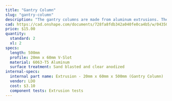 ```yaml
---
title: "Gantry Column"
slug: "gantry-column"
description: "The gantry columns are made from aluminum extrusions. They can be scaled to be taller or shorter to satisfy your needs. The two large spaces inside the columns are used to conceal and protect the GT2 timing belts that run along the tracks and up to the gantry pulleys."
cad: https://cad.onshape.com/documents/728fa8fdb342a040fe0ca4b5/w/0435033a7c78b02e71d0f721/e/5e4be9906800472a862f2982?configuration=List_q9HBefhOmUpWt5%3D_5000&renderMode=0&uiState=6254ebce50f84e1a8d3b78d8
price: $15.00
quantity:
  standard: 2
  xl: 2
specs:
  length: 500mm
  profile: 20mm x 60mm V-Slot
  material: 6063-T5 Aluminum
  surface treatment: Sand blasted and clear anodized
internal-specs:
  internal part name: Extrusion - 20mm x 60mm x 500mm (Gantry Column)
  vendor: LDO
  cost: $3.10
  component tests: Extrusion tests
---
```

